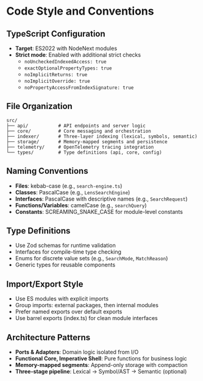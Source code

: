 # Code Style and Conventions

## TypeScript Configuration
- **Target**: ES2022 with NodeNext modules
- **Strict mode**: Enabled with additional strict checks
  - `noUncheckedIndexedAccess: true`
  - `exactOptionalPropertyTypes: true`
  - `noImplicitReturns: true`
  - `noImplicitOverride: true`
  - `noPropertyAccessFromIndexSignature: true`

## File Organization
```
src/
├── api/           # API endpoints and server logic
├── core/          # Core messaging and orchestration
├── indexer/       # Three-layer indexing (lexical, symbols, semantic)
├── storage/       # Memory-mapped segments and persistence
├── telemetry/     # OpenTelemetry tracing integration
└── types/         # Type definitions (api, core, config)
```

## Naming Conventions
- **Files**: kebab-case (e.g., `search-engine.ts`)
- **Classes**: PascalCase (e.g., `LensSearchEngine`)
- **Interfaces**: PascalCase with descriptive names (e.g., `SearchRequest`)
- **Functions/Variables**: camelCase (e.g., `searchQuery`)
- **Constants**: SCREAMING_SNAKE_CASE for module-level constants

## Type Definitions
- Use Zod schemas for runtime validation
- Interfaces for compile-time type checking
- Enums for discrete value sets (e.g., `SearchMode`, `MatchReason`)
- Generic types for reusable components

## Import/Export Style
- Use ES modules with explicit imports
- Group imports: external packages, then internal modules
- Prefer named exports over default exports
- Use barrel exports (index.ts) for clean module interfaces

## Architecture Patterns
- **Ports & Adapters**: Domain logic isolated from I/O
- **Functional Core, Imperative Shell**: Pure functions for business logic
- **Memory-mapped segments**: Append-only storage with compaction
- **Three-stage pipeline**: Lexical → Symbol/AST → Semantic (optional)